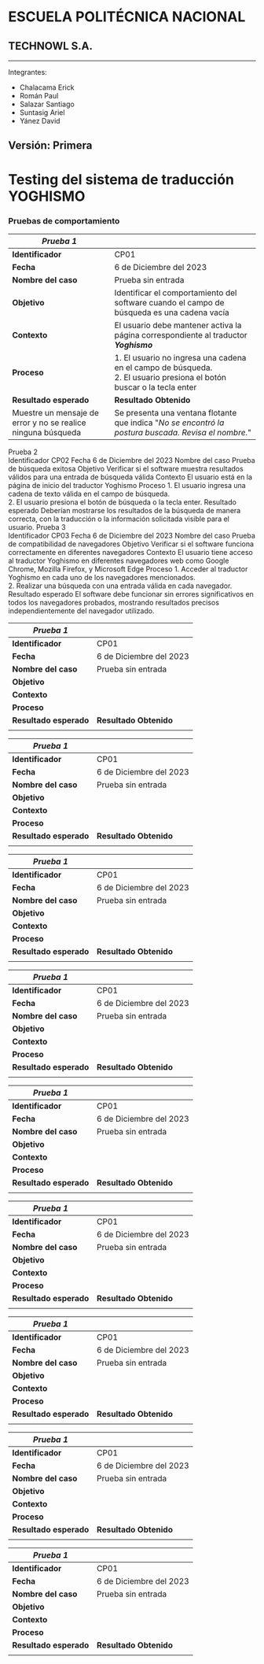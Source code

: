 # ESCUELA POLITÉCNICA NACIONAL
## TECHNOWL S.A.

---
Integrantes: 
- Chalacama Erick
- Román Paul
- Salazar Santiago
- Suntasig Ariel
- Yánez David

Versión: Primera
---
# Testing del sistema de traducción YOGHISMO

### Pruebas de comportamiento

|***Prueba 1***||
|-|-|
|**Identificador**|CP01|
|**Fecha**|6 de Diciembre del 2023|
|**Nombre del caso**|Prueba sin entrada|
|**Objetivo**|Identificar el comportamiento del software cuando el campo de búsqueda es una cadena vacía|
|**Contexto**|El usuario debe mantener activa la página correspondiente al traductor ***Yoghismo***|
|**Proceso**|1. El usuario no ingresa una cadena en el campo de búsqueda. <br/> 2. El usuario presiona el botón buscar o la tecla enter|
|**Resultado esperado**|**Resultado Obtenido**|
|Muestre un mensaje de error y no se realice ninguna búsqueda|Se presenta una ventana flotante que indica "*No se encontró la postura buscada. Revisa el nombre.*"|


Prueba 2	
Identificador	CP02
Fecha	6 de Diciembre del 2023
Nombre del caso	Prueba de búsqueda exitosa
Objetivo	Verificar si el software muestra resultados válidos para una entrada de búsqueda válida
Contexto	El usuario está en la página de inicio del traductor Yoghismo
Proceso	1. El usuario ingresa una cadena de texto válida en el campo de búsqueda. <br/> 2. El usuario presiona el botón de búsqueda o la tecla enter.
Resultado esperado	Deberían mostrarse los resultados de la búsqueda de manera correcta, con la traducción o la información solicitada visible para el usuario.
Prueba 3	
Identificador	CP03
Fecha	6 de Diciembre del 2023
Nombre del caso	Prueba de compatibilidad de navegadores
Objetivo	Verificar si el software funciona correctamente en diferentes navegadores
Contexto	El usuario tiene acceso al traductor Yoghismo en diferentes navegadores web como Google Chrome, Mozilla Firefox, y Microsoft Edge
Proceso	1. Acceder al traductor Yoghismo en cada uno de los navegadores mencionados. <br/> 2. Realizar una búsqueda con una entrada válida en cada navegador.
Resultado esperado	El software debe funcionar sin errores significativos en todos los navegadores probados, mostrando resultados precisos independientemente del navegador utilizado.



|***Prueba 1***||
|-|-|
|**Identificador**|CP01|
|**Fecha**|6 de Diciembre del 2023|
|**Nombre del caso**|Prueba sin entrada|
|**Objetivo**||
|**Contexto**||
|**Proceso**||
|**Resultado esperado**|**Resultado Obtenido**|
|||

|***Prueba 1***||
|-|-|
|**Identificador**|CP01|
|**Fecha**|6 de Diciembre del 2023|
|**Nombre del caso**|Prueba sin entrada|
|**Objetivo**||
|**Contexto**||
|**Proceso**||
|**Resultado esperado**|**Resultado Obtenido**|
|||

|***Prueba 1***||
|-|-|
|**Identificador**|CP01|
|**Fecha**|6 de Diciembre del 2023|
|**Nombre del caso**|Prueba sin entrada|
|**Objetivo**||
|**Contexto**||
|**Proceso**||
|**Resultado esperado**|**Resultado Obtenido**|
|||


|***Prueba 1***||
|-|-|
|**Identificador**|CP01|
|**Fecha**|6 de Diciembre del 2023|
|**Nombre del caso**|Prueba sin entrada|
|**Objetivo**||
|**Contexto**||
|**Proceso**||
|**Resultado esperado**|**Resultado Obtenido**|
|||

|***Prueba 1***||
|-|-|
|**Identificador**|CP01|
|**Fecha**|6 de Diciembre del 2023|
|**Nombre del caso**|Prueba sin entrada|
|**Objetivo**||
|**Contexto**||
|**Proceso**||
|**Resultado esperado**|**Resultado Obtenido**|
|||

|***Prueba 1***||
|-|-|
|**Identificador**|CP01|
|**Fecha**|6 de Diciembre del 2023|
|**Nombre del caso**|Prueba sin entrada|
|**Objetivo**||
|**Contexto**||
|**Proceso**||
|**Resultado esperado**|**Resultado Obtenido**|
|||

|***Prueba 1***||
|-|-|
|**Identificador**|CP01|
|**Fecha**|6 de Diciembre del 2023|
|**Nombre del caso**|Prueba sin entrada|
|**Objetivo**||
|**Contexto**||
|**Proceso**||
|**Resultado esperado**|**Resultado Obtenido**|
|||

|***Prueba 1***||
|-|-|
|**Identificador**|CP01|
|**Fecha**|6 de Diciembre del 2023|
|**Nombre del caso**|Prueba sin entrada|
|**Objetivo**||
|**Contexto**||
|**Proceso**||
|**Resultado esperado**|**Resultado Obtenido**|
|||

|***Prueba 1***||
|-|-|
|**Identificador**|CP01|
|**Fecha**|6 de Diciembre del 2023|
|**Nombre del caso**|Prueba sin entrada|
|**Objetivo**||
|**Contexto**||
|**Proceso**||
|**Resultado esperado**|**Resultado Obtenido**|
|||